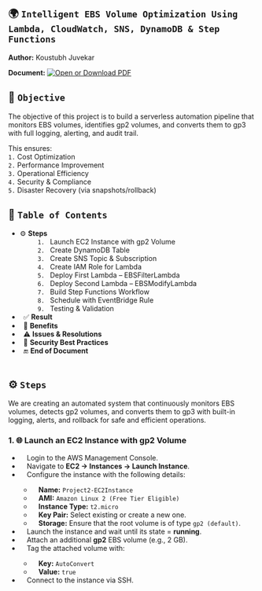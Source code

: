 ## 🌍 `Intelligent EBS Volume Optimization Using Lambda, CloudWatch, SNS, DynamoDB & Step Functions`

**Author:** Koustubh Juvekar <br>

**Document:** [![Open or Download PDF](https://img.shields.io/badge/Download-PDF-blue?logo=adobeacrobatreader)](./Project%20-%20Cross-Region%20Backup%20Replication%20for%20EC2%20using%20AWS%20Backup.pdf)

## 🎯 `Objective`  

The objective of this project is to build a serverless automation pipeline that monitors EBS volumes, identifies gp2 volumes, and converts them to gp3 with full logging, alerting, and audit trail.

This ensures: <br>
`1.` Cost Optimization <br>
`2.` Performance Improvement <br>
`3.` Operational Efficiency <br>
`4.` Security & Compliance <br>
`5.` Disaster Recovery (via snapshots/rollback)
<br>

## 📑 `Table of Contents`<br>
- ⚙️ **Steps** <br>
   &ensp;&ensp;  `1.` &ensp;Launch EC2 Instance with gp2 Volume<br>
   &ensp;&ensp;  `2.` &ensp;Create DynamoDB Table<br>
   &ensp;&ensp;  `3.` &ensp;Create SNS Topic & Subscription<br>
   &ensp;&ensp;  `4.` &ensp;Create IAM Role for Lambda<br>
   &ensp;&ensp;  `5.` &ensp;Deploy First Lambda – EBSFilterLambda<br>
   &ensp;&ensp;  `6.` &ensp;Deploy Second Lambda – EBSModifyLambda<br>
   &ensp;&ensp;  `7.` &ensp;Build Step Functions Workflow<br>
   &ensp;&ensp;  `8.` &ensp;Schedule with EventBridge Rule<br>
   &ensp;&ensp;  `9.` &ensp;Testing & Validation<br>
- &ensp;✅ **Result**
- &ensp;🌟 **Benefits**
- &ensp;⚠️ **Issues & Resolutions**
- &ensp;🔐 **Security Best Practices**
- &ensp;🔚 **End of Document**
<br><br>

## ⚙️ `Steps`  <br>
We are creating an automated system that continuously monitors EBS volumes, detects gp2 volumes, and converts them to gp3 with built-in logging, alerts, and rollback for safe and efficient operations.

### 1. 🌐 **Launch an EC2 Instance with gp2 Volume**

<ul>
  <li>&emsp;Login to the AWS Management Console.</li>
  <li>&emsp;Navigate to <b>EC2 → Instances → Launch Instance</b>.</li>
  <li>&emsp;Configure the instance with the following details:</li>
  <ul>
    <li>&emsp;<b>Name:</b> <code>Project2-EC2Instance</code></li>
    <li>&emsp;<b>AMI:</b> <code>Amazon Linux 2 (Free Tier Eligible)</code></li>
    <li>&emsp;<b>Instance Type:</b> <code>t2.micro</code></li>
    <li>&emsp;<b>Key Pair:</b> Select existing or create a new one.</li>
    <li>&emsp;<b>Storage:</b> Ensure that the root volume is of type <code>gp2 (default)</code>.</li>
  </ul>
  <li>&emsp;Launch the instance and wait until its state = <b>running</b>.</li>
  <li>&emsp;Attach an additional <b>gp2</b> EBS volume (e.g., 2 GB).</li>
  <li>&emsp;Tag the attached volume with:</li>
  <ul>
    <li>&emsp;<b>Key:</b> <code>AutoConvert</code></li>
    <li>&emsp;<b>Value:</b> <code>true</code></li>
  </ul>
  <li>&emsp;Connect to the instance via SSH.</li>
</ul>
